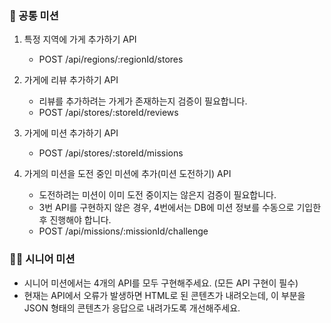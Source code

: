 ### 🍒 공통 미션
1. 특정 지역에 가게 추가하기 API
   - POST /api/regions/:regionId/stores

2. 가게에 리뷰 추가하기 API
   - 리뷰를 추가하려는 가게가 존재하는지 검증이 필요합니다.
   - POST /api/stores/:storeId/reviews

3. 가게에 미션 추가하기 API
    - POST /api/stores/:storeId/missions

4. 가게의 미션을 도전 중인 미션에 추가(미션 도전하기) API
    - 도전하려는 미션이 이미 도전 중이지는 않은지 검증이 필요합니다.
    - 3번 API를 구현하지 않은 경우, 4번에서는 DB에 미션 정보를 수동으로 기입한 후 진행해야 합니다.
    - POST /api/missions/:missionId/challenge
### 🧙‍♂️ 시니어 미션

- 시니어 미션에서는 4개의 API를 모두 구현해주세요. (모든 API 구현이 필수)
- 현재는 API에서 오류가 발생하면 HTML로 된 콘텐츠가 내려오는데, 이 부분을 JSON 형태의 콘텐츠가 응답으로 내려가도록 개선해주세요.